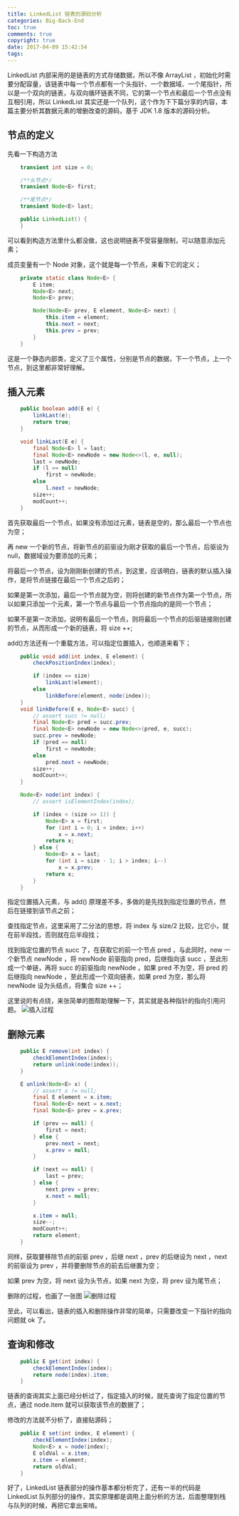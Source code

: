 ```yaml
---
title: LinkedList 链表的源码分析
categories: Big-Back-End
toc: true
comments: true
copyright: true
date: 2017-04-09 15:42:54
tags:
---
```


LinkedList 内部采用的是链表的方式存储数据，所以不像 ArrayList ，初始化时需要分配容量，该链表中每一个节点都有一个头指针、一个数据域、一个尾指针，所以是一个双向的链表，与双向循环链表不同，它的第一个节点和最后一个节点没有互相引用，所以 LinkedList 其实还是一个队列，这个作为下下篇分享的内容，本篇主要分析其数据元素的增删改查的源码，基于 JDK 1.8 版本的源码分析。

<!--more-->

## 节点的定义
先看一下构造方法
```java
    transient int size = 0;

    /**头节点*/
    transient Node<E> first;

    /**尾节点*/
    transient Node<E> last;

    public LinkedList() {
    }

```

可以看到构造方法里什么都没做，这也说明链表不受容量限制，可以随意添加元素；

成员变量有一个 Node 对象，这个就是每一个节点，来看下它的定义；
```java
    private static class Node<E> {
        E item;
        Node<E> next;
        Node<E> prev;

        Node(Node<E> prev, E element, Node<E> next) {
            this.item = element;
            this.next = next;
            this.prev = prev;
        }
    }

```

这是一个静态内部类，定义了三个属性，分别是节点的数据，下一个节点，上一个节点，到这里都非常好理解。

## 插入元素
```java
    public boolean add(E e) {
        linkLast(e);
        return true;
    }

    void linkLast(E e) {
        final Node<E> l = last;
        final Node<E> newNode = new Node<>(l, e, null);
        last = newNode;
        if (l == null)
            first = newNode;
        else
            l.next = newNode;
        size++;
        modCount++;
    }

```
首先获取最后一个节点，如果没有添加过元素，链表是空的，那么最后一个节点也为空；

再 new 一个新的节点，将新节点的前驱设为刚才获取的最后一个节点，后驱设为 null，数据域设为要添加的元素；

将最后一个节点，设为刚刚新创建的节点，到这里，应该明白，链表的默认插入操作，是将节点链接在最后一个节点之后的；

如果是第一次添加，最后一个节点就为空，则将创建的新节点作为第一个节点，所以如果只添加一个元素，第一个节点与最后一个节点指向的是同一个节点；

如果不是第一次添加，说明有最后一个节点，则将最后一个节点的后驱链接刚创建的节点，从而形成一个新的链表，将 size ++;

add()方法还有一个重载方法，可以指定位置插入，也顺道来看下；
```java
    public void add(int index, E element) {
        checkPositionIndex(index);

        if (index == size)
            linkLast(element);
        else
            linkBefore(element, node(index));
    }
    void linkBefore(E e, Node<E> succ) {
        // assert succ != null;
        final Node<E> pred = succ.prev;
        final Node<E> newNode = new Node<>(pred, e, succ);
        succ.prev = newNode;
        if (pred == null)
            first = newNode;
        else
            pred.next = newNode;
        size++;
        modCount++;
    }

    Node<E> node(int index) {
        // assert isElementIndex(index);

        if (index < (size >> 1)) {
            Node<E> x = first;
            for (int i = 0; i < index; i++)
                x = x.next;
            return x;
        } else {
            Node<E> x = last;
            for (int i = size - 1; i > index; i--)
                x = x.prev;
            return x;
        }
    }

```
指定位置插入元素，与 add() 原理差不多，多做的是先找到指定位置的节点，然后在链接到该节点之前；

查找指定节点，这里采用了二分法的思想，将 index 与 size/2 比较，比它小，就在前半段找，否则就在后半段找；

找到指定位置的节点 succ 了，在获取它的前一个节点 pred ，与此同时，new 一个新节点 newNode ，将 newNode 前驱指向 pred，后继指向该 succ ，至此形成一个单链，再将 succ 的前驱指向 newNode ，如果 pred 不为空，将 pred 的后继指向 newNode ，至此形成一个双向链表，如果 pred 为空，那么将 newNode 设为头结点，将集合 size ++；

这里说的有点绕，来张简单的图帮助理解一下，其实就是各种指针的指向引用问题。
![插入过程](https://user-images.githubusercontent.com/8939151/111024082-bfaf8f00-8417-11eb-86ae-2c7f99480c02.png)

## 删除元素
```java
    public E remove(int index) {
        checkElementIndex(index);
        return unlink(node(index));
    }

    E unlink(Node<E> x) {
        // assert x != null;
        final E element = x.item;
        final Node<E> next = x.next;
        final Node<E> prev = x.prev;

        if (prev == null) {
            first = next;
        } else {
            prev.next = next;
            x.prev = null;
        }

        if (next == null) {
            last = prev;
        } else {
            next.prev = prev;
            x.next = null;
        }

        x.item = null;
        size--;
        modCount++;
        return element;
    }

```
同样，获取要移除节点的前驱 prev ，后继 next ，prev 的后继设为 next ，next 的前驱设为 prev ，并将要删除节点的前去后继置为空；

如果 prev 为空，将 next 设为头节点，如果 next 为空，将 prev 设为尾节点；

删除的过程，也画了一张图
![删除过程](https://user-images.githubusercontent.com/8939151/111024209-5419f180-8418-11eb-99e6-b20a6bbc6672.png)

至此，可以看出，链表的插入和删除操作非常的简单，只需要改变一下指针的指向问题就 ok 了。


## 查询和修改
```java
    public E get(int index) {
        checkElementIndex(index);
        return node(index).item;
    }

```
链表的查询其实上面已经分析过了，指定插入的时候，就先查询了指定位置的节点，通过 node.item 就可以获取该节点的数据了；

修改的方法就不分析了，直接贴源码；
```java
    public E set(int index, E element) {
        checkElementIndex(index);
        Node<E> x = node(index);
        E oldVal = x.item;
        x.item = element;
        return oldVal;
    }

```

好了，LinkedList 链表部分的操作基本都分析完了，还有一半的代码是 LinkedList 队列部分的操作，其实原理都是调用上面分析的方法，后面整理到栈与队列的时候，再把它拿出来啃。




